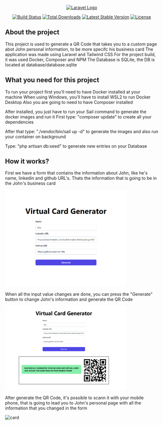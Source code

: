<p align="center"><a href="https://laravel.com" target="_blank"><img src="https://raw.githubusercontent.com/laravel/art/master/logo-lockup/5%20SVG/2%20CMYK/1%20Full%20Color/laravel-logolockup-cmyk-red.svg" width="400" alt="Laravel Logo"></a></p>

<p align="center">
<a href="https://github.com/laravel/framework/actions"><img src="https://github.com/laravel/framework/workflows/tests/badge.svg" alt="Build Status"></a>
<a href="https://packagist.org/packages/laravel/framework"><img src="https://img.shields.io/packagist/dt/laravel/framework" alt="Total Downloads"></a>
<a href="https://packagist.org/packages/laravel/framework"><img src="https://img.shields.io/packagist/v/laravel/framework" alt="Latest Stable Version"></a>
<a href="https://packagist.org/packages/laravel/framework"><img src="https://img.shields.io/packagist/l/laravel/framework" alt="License"></a>
</p>

## About the project

This project is used to generate a QR Code that takes you to a custom page abot John personal information, to be more specifc his business card
The application was made using Laravel and Tailwind CSS
For the project build, it was used Docker, Composer and NPM
The Database is SQLite, the DB is located at database/database.sqlite

## What you need for this project

To run your project first you'll need to have Docker installed at your machine
When using Windows, you'll have to install WSL2 to run Docker Desktop
Also you are going to need to have Composer installed

After installed, you just have to run your Sail command to generate the docker images and run it
First type: "composer update" to create all your dependencies

After that type: "./vendor/bin/sail up -d" to generate the images and also run your container on background

Type: "php artisan db:seed" to generate new entries on your Database

## How it works?

First we have a form that contains the information about John, like he's name, linkedin and github URL's. Thats the information that is going to be in the John's business card

<img src="/public/images/virtual-card-form.png" width="400" alt="form">

When all the input value changes are done, you can press the "Generate" button to change John's information and generate the QR Code

<img src="/public/images/qrcode.png" width="400" alt="qrcode">

After generate the QR Code, it's possible to scann it with your mobile phone, that is going to lead you to John's personal page with all the information that you changed in the form

<img src="/public/images/business-card.png" width="400" alt="card">


